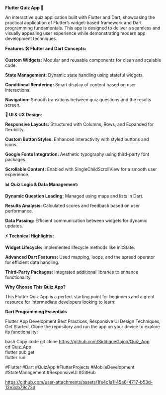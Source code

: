 **Flutter Quiz App 🚀**

An interactive quiz application built with Flutter and Dart, showcasing the practical application of Flutter’s widget-based framework and Dart programming fundamentals. This app is designed to deliver a seamless and visually appealing user experience while demonstrating modern app development techniques.

**Features**
**🛠️ Flutter and Dart Concepts:**

**Custom Widgets:** Modular and reusable components for clean and scalable code.

**State Management:** Dynamic state handling using stateful widgets.

**Conditional Rendering:** Smart display of content based on user interactions.

**Navigation:** Smooth transitions between quiz questions and the results screen.

**🎨 UI & UX Design:**

**Responsive Layouts:** Structured with Columns, Rows, and Expanded for flexibility.

**Custom Button Styles:** Enhanced interactivity with styled buttons and icons.

**Google Fonts Integration:** Aesthetic typography using third-party font packages.

**Scrollable Content:** Enabled with SingleChildScrollView for a smooth user experience.

**📊 Quiz Logic & Data Management:**

**Dynamic Question Loading:**  Managed using maps and lists in Dart.

**Results Analysis:** Calculated scores and feedback based on user performance.

**Data Passing:** Efficient communication between widgets for dynamic updates.

**⚡ Technical Highlights:**

**Widget Lifecycle:** Implemented lifecycle methods like initState.

**Advanced Dart Features:** Used mapping, loops, and the spread operator for efficient data handling.

**Third-Party Packages:** Integrated additional libraries to enhance functionality.

**Why Choose This Quiz App?**

This Flutter Quiz App is a perfect starting point for beginners and a great resource for intermediate developers looking to learn:

**Dart Programming Essentials**

Flutter App Development Best Practices,
Responsive UI Design Techniques,
Get Started,
Clone the repository and run the app on your device to explore its functionality:

bash
Copy code
git clone https://github.com/SiddiqueGajoo/Quiz_App  
cd Quiz_App  
flutter pub get  
flutter run  

#Flutter #Dart #QuizApp #FlutterProjects #MobileDevelopment #StateManagement #ResponsiveUI #GitHub

https://github.com/user-attachments/assets/1fe4c1a1-45a6-4717-b53d-12e3cb79c73d



